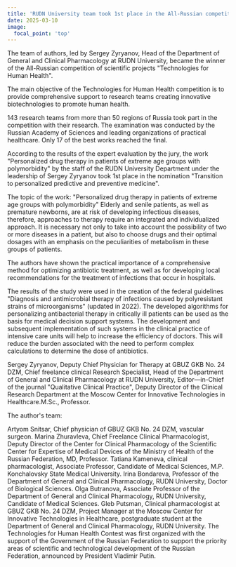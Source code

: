```yaml
---
title: 'RUDN University team took 1st place in the All-Russian competitive selection of scientific projects "Technologies for human health"'
date: 2025-03-10
image:
  focal_point: 'top'
---
```


The team of authors, led by Sergey Zyryanov, Head of the Department of General and Clinical Pharmacology at RUDN University, became the winner of the All-Russian competition of scientific projects "Technologies for Human Health".

<!--more-->

The main objective of the Technologies for Human Health competition is to provide comprehensive support to research teams creating innovative biotechnologies to promote human health.

143 research teams from more than 50 regions of Russia took part in the competition with their research. The examination was conducted by the Russian Academy of Sciences and leading organizations of practical healthcare. Only 17 of the best works reached the final.

According to the results of the expert evaluation by the jury, the work "Personalized drug therapy in patients of extreme age groups with polymorbidity" by the staff of the RUDN University Department under the leadership of Sergey Zyryanov took 1st place in the nomination "Transition to personalized predictive and preventive medicine".

The topic of the work: "Personalized drug therapy in patients of extreme age groups with polymorbidity"
Elderly and senile patients, as well as premature newborns, are at risk of developing infectious diseases, therefore, approaches to therapy require an integrated and individualized approach. It is necessary not only to take into account the possibility of two or more diseases in a patient, but also to choose drugs and their optimal dosages with an emphasis on the peculiarities of metabolism in these groups of patients.

The authors have shown the practical importance of a comprehensive method for optimizing antibiotic treatment, as well as for developing local recommendations for the treatment of infections that occur in hospitals.

The results of the study were used in the creation of the federal guidelines "Diagnosis and antimicrobial therapy of infections caused by polyresistant strains of microorganisms" (updated in 2022). The developed algorithms for personalizing antibacterial therapy in critically ill patients can be used as the basis for medical decision support systems. The development and subsequent implementation of such systems in the clinical practice of intensive care units will help to increase the efficiency of doctors. This will reduce the burden associated with the need to perform complex calculations to determine the dose of antibiotics.

Sergey Zyryanov, Deputy Chief Physician for Therapy at GBUZ GKB No. 24 DZM, Chief freelance clinical Research Specialist, Head of the Department of General and Clinical Pharmacology at RUDN University, Editor—in-Chief of the journal "Qualitative Clinical Practice", Deputy Director of the Clinical Research Department at the Moscow Center for Innovative Technologies in Healthcare.M.Sc., Professor.

The author's team:

Artyom Snitsar, Chief physician of GBUZ GKB No. 24 DZM, vascular surgeon.
Marina Zhuravleva, Chief Freelance Clinical Pharmacologist, Deputy Director of the Center for Clinical Pharmacology of the Scientific Center for Expertise of Medical Devices of the Ministry of Health of the Russian Federation, MD, Professor.
Tatiana Kameneva, clinical pharmacologist, Associate Professor, Candidate of Medical Sciences, M.P. Konchalovsky State Medical University.
Irina Bondareva, Professor of the Department of General and Clinical Pharmacology, RUDN University, Doctor of Biological Sciences.
Olga Butranova, Associate Professor of the Department of General and Clinical Pharmacology, RUDN University, Candidate of Medical Sciences.
Gleb Putsman, Clinical pharmacologist at GBUZ GKB No. 24 DZM, Project Manager at the Moscow Center for Innovative Technologies in Healthcare, postgraduate student at the Department of General and Clinical Pharmacology, RUDN University.
The Technologies for Human Health Contest was first organized with the support of the Government of the Russian Federation to support the priority areas of scientific and technological development of the Russian Federation, announced by President Vladimir Putin.
